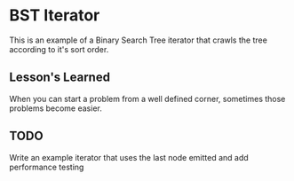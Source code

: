 BST Iterator
====

This is an example of a Binary Search Tree iterator that crawls the tree according to it's sort order.

Lesson's Learned
----

When you can start a problem from a well defined corner, sometimes those problems become easier.

TODO
----

Write an example iterator that uses the last node emitted and add performance testing

